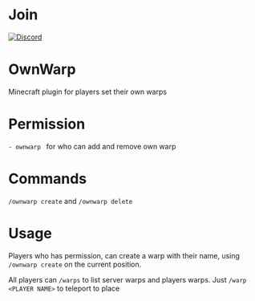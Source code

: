 
# Join 
[![Discord](https://i.imgur.com/tyZLFHl.png)](https://discord.gg/eBY6zGfsDW)

# OwnWarp
Minecraft plugin for players set their own warps

# Permission
```- ownwarp ``` for who can add and remove own warp

# Commands
```/ownwarp create``` and ```/ownwarp delete```

# Usage
Players who has permission, can create a warp with their name, using ```/ownwarp create``` on the current position.

All players can ```/warps``` to list server warps and players warps. Just ```/warp <PLAYER NAME>``` to teleport to place
